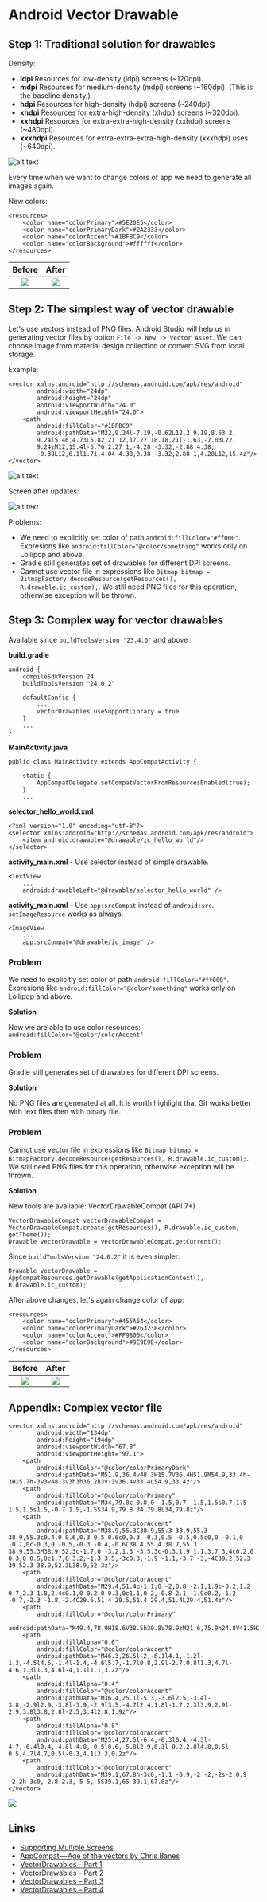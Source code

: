 # Android Vector Drawable

## Step 1: Traditional solution for drawables

Density:
- **ldpi**	Resources for low-density (ldpi) screens (~120dpi).
- **mdpi**	Resources for medium-density (mdpi) screens (~160dpi). (This is the baseline density.)
- **hdpi**	Resources for high-density (hdpi) screens (~240dpi).
- **xhdpi**	Resources for extra-high-density (xhdpi) screens (~320dpi).
- **xxhdpi**	Resources for extra-extra-high-density (xxhdpi) screens (~480dpi).
- **xxxhdpi**	Resources for extra-extra-extra-high-density (xxxhdpi) uses (~640dpi).

![alt text](https://github.com/wtopolski/android-vector-drawable/blob/readme/docs/image1_0.png)

Every time when we want to change colors of app we need to generate all images again.

New colors:
~~~
<resources>
    <color name="colorPrimary">#5E20E5</color>
    <color name="colorPrimaryDark">#2A2333</color>
    <color name="colorAccent">#1BFBC9</color>
    <color name="colorBackground">#ffffff</color>
</resources>
~~~

Before             |  After
:-------------------------:|:-------------------------:
![](https://github.com/wtopolski/android-vector-drawable/blob/readme/docs/image1_1.png)  |  ![](https://github.com/wtopolski/android-vector-drawable/blob/readme/docs/image1_2.png)

## Step 2: The simplest way of vector drawable

Let's use vectors instead of PNG files. Android Studio will help us in generating vector files by option `File -> New -> Vector Asset`. We can choose image from material design collection or convert SVG from local storage.

Example:
~~~
<vector xmlns:android="http://schemas.android.com/apk/res/android"
        android:width="24dp"
        android:height="24dp"
        android:viewportWidth="24.0"
        android:viewportHeight="24.0">
    <path
        android:fillColor="#1BFBC9"
        android:pathData="M22,9.24l-7.19,-0.62L12,2 9.19,8.63 2,
        9.24l5.46,4.73L5.82,21 12,17.27 18.18,21l-1.63,-7.03L22,
        9.24zM12,15.4l-3.76,2.27 1,-4.28 -3.32,-2.88 4.38,
        -0.38L12,6.1l1.71,4.04 4.38,0.38 -3.32,2.88 1,4.28L12,15.4z"/>
</vector>
~~~

![alt text](https://github.com/wtopolski/android-vector-drawable/blob/readme/docs/image2_1.png)

Screen after updates:

![alt text](https://github.com/wtopolski/android-vector-drawable/blob/readme/docs/image2_0.png)

Problems:
- We need to explicitly set color of path `android:fillColor="#ff000"`. Expresions like `android:fillColor="@color/something"` works only on Lollipop and above.
- Gradle still generates set of drawables for different DPI screens.
- Cannot use vector file in expressions like `Bitmap bitmap = BitmapFactory.decodeResource(getResources(), R.drawable.ic_custom);`. We still need PNG files for this operation, otherwise exception will be thrown.

## Step 3: Complex way for vector drawables

Available since `buildToolsVersion "23.4.0"` and above

**build.gradle**
~~~
android {
    compileSdkVersion 24
    buildToolsVersion "24.0.2"

    defaultConfig {
        ...
        vectorDrawables.useSupportLibrary = true
    }
    ...
}
~~~

**MainActivity.java**
~~~
public class MainActivity extends AppCompatActivity {

    static {
        AppCompatDelegate.setCompatVectorFromResourcesEnabled(true);
    }
    ...
~~~

**selector_hello_world.xml**
~~~
<?xml version="1.0" encoding="utf-8"?>
<selector xmlns:android="http://schemas.android.com/apk/res/android">
    <item android:drawable="@drawable/ic_hello_world"/>
</selector>
~~~

**activity_main.xml** - Use selector instead of simple drawable.
~~~
<TextView
    ...
    android:drawableLeft="@drawable/selector_hello_world" />
~~~

**activity_main.xml** - Use `app:srcCompat` instead of `android:src`. `setImageResource` works as always.
~~~
<ImageView
    ...
    app:srcCompat="@drawable/ic_image" />
~~~

### Problem

We need to explicitly set color of path `android:fillColor="#ff000"`. Expresions like `android:fillColor="@color/something"` works only on Lollipop and above.

**Solution**

Now we are able to use color resources: `android:fillColor="@color/colorAccent"` 

### Problem

Gradle still generates set of drawables for different DPI screens.

**Solution**

No PNG files are generated at all. It is worth highlight that Git works better with text files then with binary file.

### Problem

Cannot use vector file in expressions like `Bitmap bitmap = BitmapFactory.decodeResource(getResources(), R.drawable.ic_custom);`. We still need PNG files for this operation, otherwise exception will be thrown.

**Solution**

New tools are available: VectorDrawableCompat (API 7+) 
~~~
VectorDrawableCompat vectorDrawableCompat = VectorDrawableCompat.create(getResources(), R.drawable.ic_custom, getTheme());
Drawable vectorDrawable = vectorDrawableCompat.getCurrent();
~~~

Since `buildToolsVersion "24.0.2"` it is even simpler:
~~~
Drawable vectorDrawable = AppCompatResources.getDrawable(getApplicationContext(), R.drawable.ic_custom);
~~~

After above changes, let's again change color of app:
~~~
<resources>
    <color name="colorPrimary">#455A64</color>
    <color name="colorPrimaryDark">#263238</color>
    <color name="colorAccent">#FF9800</color>
    <color name="colorBackground">#9E9E9E</color>
</resources>
~~~

Before             |  After
:-------------------------:|:-------------------------:
![](https://github.com/wtopolski/android-vector-drawable/blob/readme/docs/image2_0.png)  |  ![](https://github.com/wtopolski/android-vector-drawable/blob/readme/docs/image3_0.png)


## Appendix: Complex vector file

~~~
<vector xmlns:android="http://schemas.android.com/apk/res/android"
        android:width="134dp"
        android:height="194dp"
        android:viewportWidth="67.8"
        android:viewportHeight="97.1">
    <path
        android:fillColor="@color/colorPrimaryDark"
        android:pathData="M51.9,36.4v48.3H15.7V36.4H51.9M54.9,33.4h-3H15.7h-3v3v48.3v3h3h36.2h3v-3V36.4V33.4L54.9,33.4z"/>
    <path
        android:fillColor="@color/colorPrimary"
        android:pathData="M34,79.8c-0.8,0 -1.5,0.7 -1.5,1.5s0.7,1.5 1.5,1.5s1.5,-0.7 1.5,-1.5S34.9,79.8 34,79.8L34,79.8z"/>
    <path
        android:fillColor="@color/colorAccent"
        android:pathData="M38.9,55.3C38.9,55.3 38.9,55.3 38.9,55.3c0.4,0 0.6,0.3 0.5,0.6c0,0.3 -0.3,0.5 -0.5,0.5c0,0 -0.1,0 -0.1,0c-0.3,0 -0.5,-0.3 -0.4,-0.6C38.4,55.4 38.7,55.3 38.9,55.3M38.9,52.3c-1.7,0 -3.2,1.3 -3.5,3c-0.3,1.9 1.1,3.7 3,4c0.2,0 0.3,0 0.5,0c1.7,0 3.2,-1.3 3.5,-3c0.3,-1.9 -1.1,-3.7 -3,-4C39.2,52.3 39,52.3 38.9,52.3L38.9,52.3z"/>
    <path
        android:fillColor="@color/colorAccent"
        android:pathData="M29.4,51.4c-1.1,0 -2,0.8 -2.1,1.9c-0.2,1.2 0.7,2.3 1.8,2.4c0.1,0 0.2,0 0.3,0c1.1,0 2,-0.8 2.1,-1.9c0.2,-1.2 -0.7,-2.3 -1.8,-2.4C29.6,51.4 29.5,51.4 29.4,51.4L29.4,51.4z"/>
    <path
        android:fillColor="@color/colorPrimary"
        android:pathData="M49.4,78.9H18.6V38.5h30.8V78.9zM21.6,75.9h24.8V41.5H21.6V75.9z"/>
    <path
        android:fillAlpha="0.6"
        android:fillColor="@color/colorAccent"
        android:pathData="M46.3,26.5l-2,-6.1l4.1,-1.2l-1.3,-4.5l4.6,-1.4l-1.4,-4.6l5.7,-1.7l0.8,2.9l-2.7,0.8l1.3,4.7l-4.6,1.3l1.3,4.6l-4,1.1l1.1,3.2z"/>
    <path
        android:fillAlpha="0.4"
        android:fillColor="@color/colorAccent"
        android:pathData="M36.4,25.1l-5.3,-3.6l2.5,-3.4l-3.8,-2.9l2.9,-3.8l-3.9,-2.9l3.5,-4.7l2.4,1.8l-1.7,2.3l3.9,2.9l-2.9,3.8l3.8,2.8l-2.5,3.4l2.8,1.9z"/>
    <path
        android:fillAlpha="0.8"
        android:fillColor="@color/colorAccent"
        android:pathData="M25.4,27.5l-6.4,-0.3l0.4,-4.3l-4.7,-0.4l0.4,-4.8l-4.8,-0.5l0.6,-5.8l2.9,0.3l-0.2,2.8l4.8,0.5l-0.5,4.7l4.7,0.5l-0.3,4.1l3.3,0.2z"/>
    <path
        android:fillColor="@color/colorAccent"
        android:pathData="M39.1,67.8h-3c0,-1.1 -0.9,-2 -2,-2s-2,0.9 -2,2h-3c0,-2.8 2.3,-5 5,-5S39.1,65 39.1,67.8z"/>
</vector>
~~~

![](https://github.com/wtopolski/android-vector-drawable/blob/readme/docs/image4_0.png)

## Links
- [Supporting Multiple Screens](https://developer.android.com/guide/practices/screens_support.html)
- [AppCompat — Age of the vectors by Chris Banes](https://medium.com/@chrisbanes/appcompat-v23-2-age-of-the-vectors-91cbafa87c88#.aaokp0c47)
- [VectorDrawables – Part 1](https://blog.stylingandroid.com/vectordrawables-part-1/)
- [VectorDrawables – Part 2](https://blog.stylingandroid.com/vectordrawables-part-2/)
- [VectorDrawables – Part 3](https://blog.stylingandroid.com/vectordrawables-part-3/)
- [VectorDrawables – Part 4](https://blog.stylingandroid.com/vectordrawables-part-4/)
